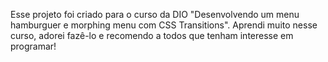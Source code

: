 Esse projeto foi criado para o curso da DIO "Desenvolvendo um menu hamburguer e morphing menu com CSS Transitions". Aprendi muito nesse curso, adorei fazê-lo e recomendo a todos que tenham interesse em programar!
